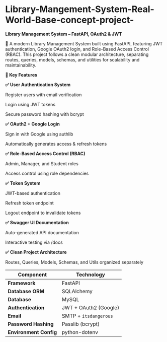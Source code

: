 # Library-Mangement-System-Real-World-Base-concept-project-
**Library Management System – FastAPI, OAuth2 & JWT**

🚀 A modern Library Management System built using FastAPI, featuring JWT authentication, Google OAuth2 login, and Role-Based Access Control (RBAC).
This project follows a clean modular architecture, separating routes, queries, models, schemas, and utilities for scalability and maintainability.

**🧩 Key Features**

**✅ User Authentication System**

Register users with email verification

Login using JWT tokens

Secure password hashing with bcrypt

**✅ OAuth2 + Google Login**

Sign in with Google using authlib

Automatically generates access & refresh tokens

**✅ Role-Based Access Control (RBAC)**

Admin, Manager, and Student roles

Access control using role dependencies

**✅ Token System**

JWT-based authentication

Refresh token endpoint

Logout endpoint to invalidate tokens

**✅ Swagger UI Documentation**

Auto-generated API documentation

Interactive testing via /docs

**✅ Clean Project Architecture**

Routes, Queries, Models, Schemas, and Utils organized separately


| Component              | Technology            |
| ---------------------- | --------------------- |
| **Framework**          | FastAPI               |
| **Database ORM**       | SQLAlchemy            |
| **Database**           | MySQL                 |
| **Authentication**     | JWT + OAuth2 (Google) |
| **Email**              | SMTP + `itsdangerous` |
| **Password Hashing**   | Passlib (bcrypt)      |
| **Environment Config** | python-dotenv         |







